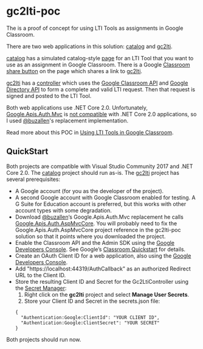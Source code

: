 # gc2lti-poc
The is a proof of concept for using LTI Tools as assignments in Google Classroom.

There are two web applications in this solution: [catalog](https://github.com/andyfmiller/gc2lti-poc/tree/master/catalog) 
and [gc2lti](https://github.com/andyfmiller/gc2lti-poc/tree/master/gc2lti).

[catalog](https://github.com/andyfmiller/gc2lti-poc/tree/master/catalog) has a simulated catalog-style 
[page](https://github.com/andyfmiller/gc2lti-poc/blob/master/catalog/Pages/Resource.cshtml) for an LTI 
Tool that you want to use as an assignment in Google Classroom. There is a Google 
[Classroom share button](https://developers.google.com/classroom/guides/sharebutton)
on the page which shares a link to [gc2lti](https://github.com/andyfmiller/gc2lti-poc/tree/master/gc2lti).

[gc2lti](https://github.com/andyfmiller/gc2lti-poc/tree/master/gc2lti) has a 
[controller](https://github.com/andyfmiller/gc2lti-poc/blob/master/gc2lti/Controllers/Gc2LtiController.cs)
which uses the [Google Classroom API](https://developers.google.com/classroom/) and 
[Google Directory API](https://developers.google.com/admin-sdk/directory/) to form a complete and valid LTI request.
Then that request is signed and posted to the LTI Tool.

Both web applications use .NET Core 2.0. Unfortunately, [Google.Apis.Auth.Mvc](https://www.nuget.org/packages/Google.Apis.Auth.Mvc/)
is [not compatible](https://github.com/google/google-api-dotnet-client/issues/933) with .NET Core 2.0 applications, so I used 
[@buzallen](https://github.com/buzallen/google-api-dotnet-client/tree/master/Src/Support/Google.Apis.Auth.AspMvcCore)'s 
replacement implementation.

Read more about this POC in [Using LTI Tools in Google Classroom](https://andyfmiller.com/2017/11/24/using-lti-tools-in-google-classroom/).

## QuickStart

Both projects are compatible with Visual Studio Community 2017 and .NET Core 2.0. The [catalog](https://github.com/andyfmiller/gc2lti-poc/tree/master/catalog) 
project should run as-is. The [gc2lti](https://github.com/andyfmiller/gc2lti-poc/tree/master/gc2lti) project has several prerequisites:

* A Google account (for you as the developer of the project).
* A second Google account with Google Classroom enabled for testing. A G Suite for Education account is preferred, but this works with other account types with some degradation.
* Download [@buzallen](https://github.com/buzallen)‘s Google.Apis.Auth.Mvc replacement he calls [Google.Apis.Auth.AspMvcCore](https://github.com/buzallen/google-api-dotnet-client/tree/master/Src/Support/Google.Apis.Auth.AspMvcCore). You will probably need to fix the Google.Apis.Auth.AspMvcCore project reference in the gc2lti-poc solution so that it points where you downloaded the project.
* Enable the Classroom API and the Admin SDK using the [Google Developers Console](https://console.developers.google.com/). See Google’s [Classroom Quickstart](https://developers.google.com/classroom/quickstart/dotnet) for details.
* Create an OAuth Client ID for a web application, also using the [Google Developers Console](https://console.developers.google.com/).
* Add "https://localhost:44319/AuthCallback" as an authorized Redirect URL to the Client ID.
* Store the resulting Client ID and Secret for the Gc2LtiController using the [Secret Manager](https://docs.microsoft.com/en-us/aspnet/core/security/app-secrets?tabs=visual-studio):
  1. Right click on the **gc2lti** project and select **Manage User Secrets**.
  2. Store your Client ID and Secret in the secrets.json file:
  ```
  {
    "Authentication:Google:ClientId": "YOUR CLIENT ID",
    "Authentication:Google:ClientSecret": "YOUR SECRET"
  }
  ```

Both projects should run now.
